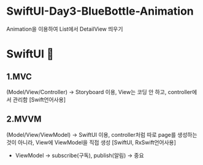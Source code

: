 # SwiftUI-Day3-BlueBottle-Animation
Animation을 이용하여 List에서 DetailView 띄우기

# SwiftUI 🙂
## 1.MVC
  (Model/View/Controller) -> Storyboard 이용, View는 코딩 안 하고, controller에서 관리함 [Swift언어사용]
## 2.MVVM
  (Model/View/ViewModel) -> SwiftUI 이용, controller처럼 따로 page를 생성하는 것이 아니라, View에 ViewModel을 직접 생성 [SwiftUI, RxSwift언어사용]
  - ViewModel -> subscribe(구독), publish(알림) -> 중요
